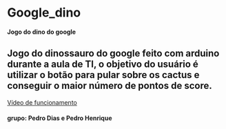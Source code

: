 # Google_dino
**Jogo do dino do google**
## Jogo do dinossauro do google feito com arduino durante a aula de TI, o objetivo do usuário é utilizar o botão para pular sobre os cactus e conseguir o maior número de pontos de score.

<a href="https://photos.app.goo.gl/ZCCBZ8EZxwJYoW3q8">Vídeo de funcionamento</a>
<source src="https://photos.app.goo.gl/ZCCBZ8EZxwJYoW3q8" type="video/mp4">

#### grupo: Pedro Dias e Pedro Henrique

